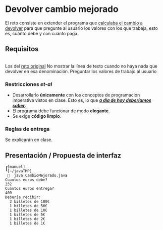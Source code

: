 # Devolver cambio mejorado

El reto consiste en extender el programa que [calculaba el cambio a devolver](/retos/001-DevolverCambio/README.md) para que pregunte al usuario los valores con los que trabaja, esto es, cuánto debe y con cuánto paga.

## Requisitos

| |
|-|
Los del [reto original](../001-DevolverCambio/README.md)
No mostrar la línea de texto cuando no haya nada que devolver en esa denominación.
Preguntar los valores de trabajo al usuario

### Restricciones *et-al*

- Desarrollarlo **únicamente** con los conceptos de programación imperativa vistos en clase. Esto es, lo que ***[a día de hoy deberíamos saber](/temario/aDiaDeHoy.md)***.
- El programa debe funcionar de modo **elegante**.
- Se exige **código limpio**.

### Reglas de entrega

Se explicarán en clase.

## Presentación / Propuesta de interfaz

```
┏[manuel]
┖[~/javaTMP]
   java CambioMejorado.java
Cuantos euros debe?
232
Cuantos euros entrega?
400
Debería recibir:
  2 billetes de 100€
  1 billetes de 50€
  1 billetes de 10€
  1 billetes de 5€
  1 billetes de 2€
  1 billetes de 1€
```